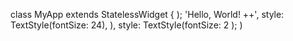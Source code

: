 
class MyApp extends StatelessWidget {
    );
            'Hello, World! ++',
            style: TextStyle(fontSize: 24),
          ),
            style: TextStyle(fontSize: 2
    );
          )
